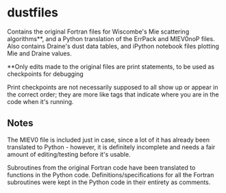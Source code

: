 # dustfiles #

Contains the original Fortran files for Wiscombe's Mie scattering algorithms**, and a Python translation of the ErrPack and MIEV0noP files.
Also contains Draine's dust data tables, and iPython notebook files plotting Mie and Draine values.

**Only edits made to the original files are print statements, to be used as checkpoints for debugging

Print checkpoints are not necessarily supposed to all show up or appear in the correct order; they are more like tags that indicate where you are in the code when it's running.

Notes
-----
The MIEV0 file is included just in case, since a lot of it has already been translated to Python - however, it is definitely incomplete and needs a fair amount of editing/testing before it's usable.

Subroutines from the original Fortran code have been translated to functions in the Python code.
Definitions/specifications for all the Fortran subroutines were kept in the Python code in their entirety as comments.
